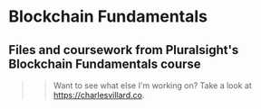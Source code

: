 # Blockchain Fundamentals

## Files and coursework from Pluralsight's Blockchain Fundamentals course



>> Want to see what else I'm working on? Take a look at https://charlesvillard.co.